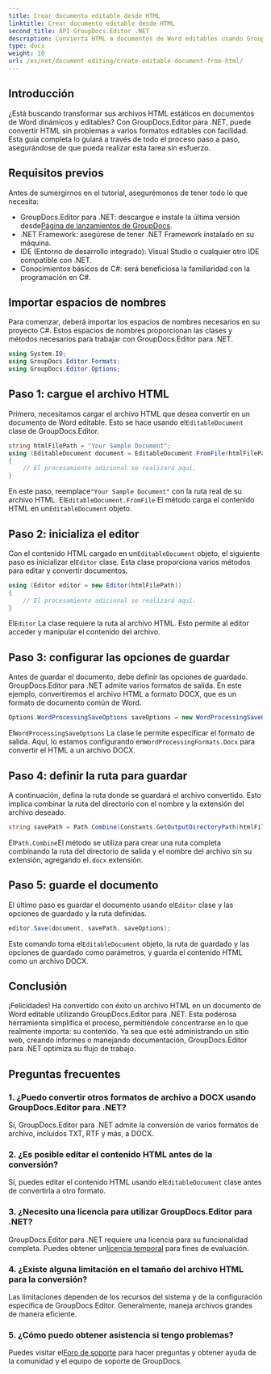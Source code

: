 ```yaml
---
title: Crear documento editable desde HTML
linktitle: Crear documento editable desde HTML
second_title: API GroupDocs.Editor .NET
description: Convierta HTML a documentos de Word editables usando GroupDocs.Editor para .NET con esta guía paso a paso. Perfecto para optimizar su flujo de trabajo de gestión de documentos.
type: docs
weight: 10
url: /es/net/document-editing/create-editable-document-from-html/
---
```

## Introducción
¿Está buscando transformar sus archivos HTML estáticos en documentos de Word dinámicos y editables? Con GroupDocs.Editor para .NET, puede convertir HTML sin problemas a varios formatos editables con facilidad. Esta guía completa lo guiará a través de todo el proceso paso a paso, asegurándose de que pueda realizar esta tarea sin esfuerzo.
## Requisitos previos
Antes de sumergirnos en el tutorial, asegurémonos de tener todo lo que necesita:
-  GroupDocs.Editor para .NET: descargue e instale la última versión desde[Página de lanzamientos de GroupDocs](https://releases.groupdocs.com/editor/net/).
- .NET Framework: asegúrese de tener .NET Framework instalado en su máquina.
- IDE (Entorno de desarrollo integrado): Visual Studio o cualquier otro IDE compatible con .NET.
- Conocimientos básicos de C#: será beneficiosa la familiaridad con la programación en C#.
## Importar espacios de nombres
Para comenzar, deberá importar los espacios de nombres necesarios en su proyecto C#. Estos espacios de nombres proporcionan las clases y métodos necesarios para trabajar con GroupDocs.Editor para .NET.
```csharp
using System.IO;
using GroupDocs.Editor.Formats;
using GroupDocs.Editor.Options;
```
## Paso 1: cargue el archivo HTML
 Primero, necesitamos cargar el archivo HTML que desea convertir en un documento de Word editable. Esto se hace usando el`EditableDocument` clase de GroupDocs.Editor.

```csharp
string htmlFilePath = "Your Sample Document";
using (EditableDocument document = EditableDocument.FromFile(htmlFilePath, null))
{
    // El procesamiento adicional se realizará aquí.
}
```
 En este paso, reemplace`"Your Sample Document"` con la ruta real de su archivo HTML. El`EditableDocument.FromFile` El método carga el contenido HTML en un`EditableDocument` objeto.
## Paso 2: inicializa el editor
 Con el contenido HTML cargado en un`EditableDocument` objeto, el siguiente paso es inicializar el`Editor` clase. Esta clase proporciona varios métodos para editar y convertir documentos.

```csharp
using (Editor editor = new Editor(htmlFilePath))
{
    // El procesamiento adicional se realizará aquí.
}
```
 El`Editor` La clase requiere la ruta al archivo HTML. Esto permite al editor acceder y manipular el contenido del archivo.
## Paso 3: configurar las opciones de guardar
Antes de guardar el documento, debe definir las opciones de guardado. GroupDocs.Editor para .NET admite varios formatos de salida. En este ejemplo, convertiremos el archivo HTML a formato DOCX, que es un formato de documento común de Word.

```csharp
Options.WordProcessingSaveOptions saveOptions = new WordProcessingSaveOptions(WordProcessingFormats.Docx);
```
 El`WordProcessingSaveOptions` La clase le permite especificar el formato de salida. Aquí, lo estamos configurando en`WordProcessingFormats.Docx` para convertir el HTML a un archivo DOCX.
## Paso 4: definir la ruta para guardar
A continuación, defina la ruta donde se guardará el archivo convertido. Esto implica combinar la ruta del directorio con el nombre y la extensión del archivo deseado.

```csharp
string savePath = Path.Combine(Constants.GetOutputDirectoryPath(htmlFilePath), Path.GetFileNameWithoutExtension(htmlFilePath) + ".docx");
```
 El`Path.Combine`El método se utiliza para crear una ruta completa combinando la ruta del directorio de salida y el nombre del archivo sin su extensión, agregando el`.docx` extensión.
## Paso 5: guarde el documento
 El último paso es guardar el documento usando el`Editor` clase y las opciones de guardado y la ruta definidas.

```csharp
editor.Save(document, savePath, saveOptions);
```
 Este comando toma el`EditableDocument` objeto, la ruta de guardado y las opciones de guardado como parámetros, y guarda el contenido HTML como un archivo DOCX.
## Conclusión
¡Felicidades! Ha convertido con éxito un archivo HTML en un documento de Word editable utilizando GroupDocs.Editor para .NET. Esta poderosa herramienta simplifica el proceso, permitiéndole concentrarse en lo que realmente importa: su contenido. Ya sea que esté administrando un sitio web, creando informes o manejando documentación, GroupDocs.Editor para .NET optimiza su flujo de trabajo.
## Preguntas frecuentes
### 1. ¿Puedo convertir otros formatos de archivo a DOCX usando GroupDocs.Editor para .NET?
Sí, GroupDocs.Editor para .NET admite la conversión de varios formatos de archivo, incluidos TXT, RTF y más, a DOCX.
### 2. ¿Es posible editar el contenido HTML antes de la conversión?
 Sí, puedes editar el contenido HTML usando el`EditableDocument` clase antes de convertirla a otro formato.
### 3. ¿Necesito una licencia para utilizar GroupDocs.Editor para .NET?
 GroupDocs.Editor para .NET requiere una licencia para su funcionalidad completa. Puedes obtener un[licencia temporal](https://purchase.groupdocs.com/temporary-license/) para fines de evaluación.
### 4. ¿Existe alguna limitación en el tamaño del archivo HTML para la conversión?
Las limitaciones dependen de los recursos del sistema y de la configuración específica de GroupDocs.Editor. Generalmente, maneja archivos grandes de manera eficiente.
### 5. ¿Cómo puedo obtener asistencia si tengo problemas?
 Puedes visitar el[Foro de soporte](https://forum.groupdocs.com/c/editor/20) para hacer preguntas y obtener ayuda de la comunidad y el equipo de soporte de GroupDocs.